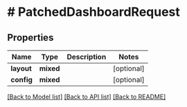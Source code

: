 # # PatchedDashboardRequest

## Properties

Name | Type | Description | Notes
------------ | ------------- | ------------- | -------------
**layout** | **mixed** |  | [optional]
**config** | **mixed** |  | [optional]

[[Back to Model list]](../../README.md#models) [[Back to API list]](../../README.md#endpoints) [[Back to README]](../../README.md)
